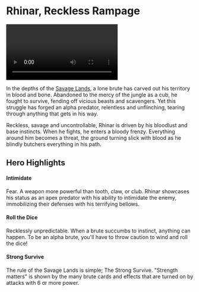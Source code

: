 # Rhinar, Reckless Rampage

<video controls autoplay loop playsinline>
  <source src="https://media.githubusercontent.com/media/nathaneastwood/fablore/main/src/heroes-of-rathe/media/rhinar.mp4" type="video/mp4">
</video>

In the depths of the [Savage Lands](https://legendarystories.net/world-of-rathe/savage-lands/savage-lands.html), a lone brute has carved out his territory in blood and bone. Abandoned to the mercy of the jungle as a cub, he fought to survive, fending off vicious beasts and scavengers. Yet this struggle has forged an alpha predator, relentless and unflinching, tearing through anything that gets in his way.

Reckless, savage and uncontrollable, Rhinar is driven by his bloodlust and base instincts. When he fights, he enters a bloody frenzy. Everything around him becomes a threat, the ground turning slick with blood as he blindly butchers everything in his path.

## Hero Highlights

#### Intimidate

Fear. A weapon more powerful than tooth, claw, or club. Rhinar showcases his status as an apex predator with his ability to intimidate the enemy, immobilizing their defenses with his terrifying bellows.

#### Roll the Dice

Recklessly unpredictable. When a brute succumbs to instinct, anything can happen. To be an alpha brute, you'll have to throw caution to wind and roll the dice!

#### Strong Survive

The rule of the Savage Lands is simple; The Strong Survive. "Strength matters" is shown by the many brute cards and effects that are turned on by attacks with 6 or more power.
